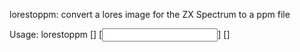 lorestoppm: convert a lores image for the ZX Spectrum to a ppm file

Usage: lorestoppm [<options>] [<input>] [<output>]
